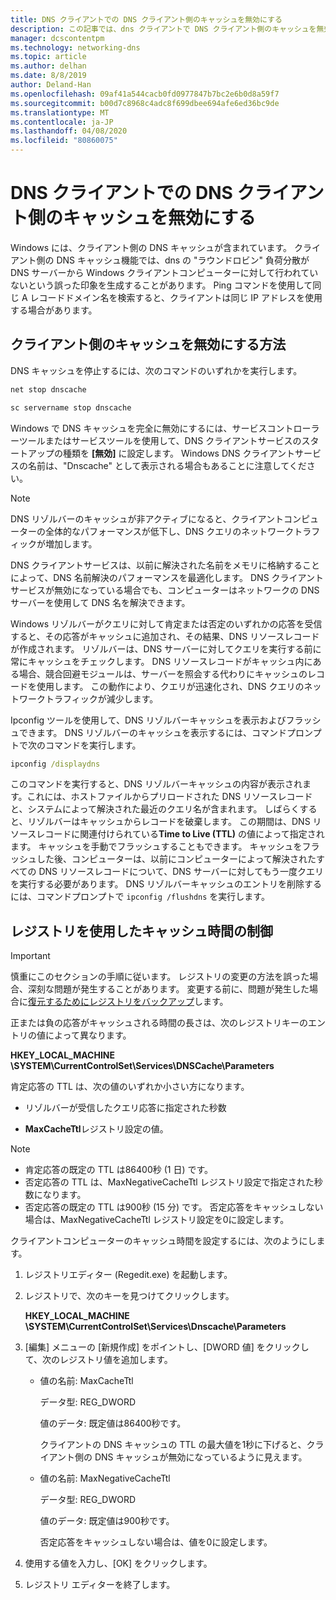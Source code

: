 ```yaml
---
title: DNS クライアントでの DNS クライアント側のキャッシュを無効にする
description: この記事では、dns クライアントで DNS クライアント側のキャッシュを無効にする方法について説明します。
manager: dcscontentpm
ms.technology: networking-dns
ms.topic: article
ms.author: delhan
ms.date: 8/8/2019
author: Deland-Han
ms.openlocfilehash: 09af41a544cacb0fd0977847b7bc2e6b0d8a59f7
ms.sourcegitcommit: b00d7c8968c4adc8f699dbee694afe6ed36bc9de
ms.translationtype: MT
ms.contentlocale: ja-JP
ms.lasthandoff: 04/08/2020
ms.locfileid: "80860075"
---
```

# <a name="disable-dns-client-side-caching-on-dns-clients"></a>DNS クライアントでの DNS クライアント側のキャッシュを無効にする

Windows には、クライアント側の DNS キャッシュが含まれています。 クライアント側の DNS キャッシュ機能では、dns の "ラウンドロビン" 負荷分散が DNS サーバーから Windows クライアントコンピューターに対して行われていないという誤った印象を生成することがあります。 Ping コマンドを使用して同じ A レコードドメイン名を検索すると、クライアントは同じ IP アドレスを使用する場合があります。  

## <a name="how-to-disable-client-side-caching"></a>クライアント側のキャッシュを無効にする方法

DNS キャッシュを停止するには、次のコマンドのいずれかを実行します。

```cmd
net stop dnscache
```

```cmd
sc servername stop dnscache
```


Windows で DNS キャッシュを完全に無効にするには、サービスコントローラーツールまたはサービスツールを使用して、DNS クライアントサービスのスタートアップの種類を **[無効]** に設定します。 Windows DNS クライアントサービスの名前は、"Dnscache" として表示される場合もあることに注意してください。 

> [!NOTE]
> DNS リゾルバーのキャッシュが非アクティブになると、クライアントコンピューターの全体的なパフォーマンスが低下し、DNS クエリのネットワークトラフィックが増加します。 

DNS クライアントサービスは、以前に解決された名前をメモリに格納することによって、DNS 名前解決のパフォーマンスを最適化します。 DNS クライアントサービスが無効になっている場合でも、コンピューターはネットワークの DNS サーバーを使用して DNS 名を解決できます。 

Windows リゾルバーがクエリに対して肯定または否定のいずれかの応答を受信すると、その応答がキャッシュに追加され、その結果、DNS リソースレコードが作成されます。 リゾルバーは、DNS サーバーに対してクエリを実行する前に常にキャッシュをチェックします。 DNS リソースレコードがキャッシュ内にある場合、競合回避モジュールは、サーバーを照会する代わりにキャッシュのレコードを使用します。 この動作により、クエリが迅速化され、DNS クエリのネットワークトラフィックが減少します。 

Ipconfig ツールを使用して、DNS リゾルバーキャッシュを表示およびフラッシュできます。 DNS リゾルバーのキャッシュを表示するには、コマンドプロンプトで次のコマンドを実行します。

```cmd
ipconfig /displaydns 
```

このコマンドを実行すると、DNS リゾルバーキャッシュの内容が表示されます。これには、ホストファイルからプリロードされた DNS リソースレコードと、システムによって解決された最近のクエリ名が含まれます。 しばらくすると、リゾルバーはキャッシュからレコードを破棄します。 この期間は、DNS リソースレコードに関連付けられている**Time to Live (TTL)** の値によって指定されます。 キャッシュを手動でフラッシュすることもできます。 キャッシュをフラッシュした後、コンピューターは、以前にコンピューターによって解決されたすべての DNS リソースレコードについて、DNS サーバーに対してもう一度クエリを実行する必要があります。 DNS リゾルバーキャッシュのエントリを削除するには、コマンドプロンプトで `ipconfig /flushdns` を実行します。

## <a name="using-the-registry-to-control-the-caching-time"></a>レジストリを使用したキャッシュ時間の制御

> [!IMPORTANT]  
> 慎重にこのセクションの手順に従います。 レジストリの変更の方法を誤った場合、深刻な問題が発生することがあります。 変更する前に、問題が発生した場合に[復元するためにレジストリをバックアップ](https://support.microsoft.com/help/322756)します。

正または負の応答がキャッシュされる時間の長さは、次のレジストリキーのエントリの値によって異なります。

**HKEY_LOCAL_MACHINE \SYSTEM\CurrentControlSet\Services\DNSCache\Parameters**

肯定応答の TTL は、次の値のいずれか小さい方になります。 

- リゾルバーが受信したクエリ応答に指定された秒数

- **MaxCacheTtl**レジストリ設定の値。

>[!Note]
>- 肯定応答の既定の TTL は86400秒 (1 日) です。
>- 否定応答の TTL は、MaxNegativeCacheTtl レジストリ設定で指定された秒数になります。
>- 否定応答の既定の TTL は900秒 (15 分) です。
否定応答をキャッシュしない場合は、MaxNegativeCacheTtl レジストリ設定を0に設定します。

クライアントコンピューターのキャッシュ時間を設定するには、次のようにします。

1. レジストリエディター (Regedit.exe) を起動します。

2. レジストリで、次のキーを見つけてクリックします。

   **HKEY_LOCAL_MACHINE \SYSTEM\CurrentControlSet\Services\Dnscache\Parameters**

3. [編集] メニューの [新規作成] をポイントし、[DWORD 値] をクリックして、次のレジストリ値を追加します。

   - 値の名前: MaxCacheTtl

     データ型: REG_DWORD

     値のデータ: 既定値は86400秒です。 
     
     クライアントの DNS キャッシュの TTL の最大値を1秒に下げると、クライアント側の DNS キャッシュが無効になっているように見えます。    

   - 値の名前: MaxNegativeCacheTtl

     データ型: REG_DWORD

     値のデータ: 既定値は900秒です。 
     
     否定応答をキャッシュしない場合は、値を0に設定します。

4. 使用する値を入力し、[OK] をクリックします。

5. レジストリ エディターを終了します。